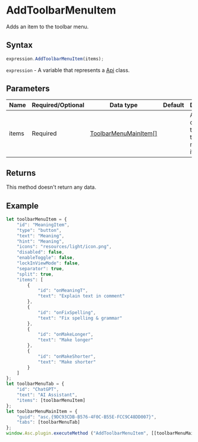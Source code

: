# AddToolbarMenuItem

Adds an item to the toolbar menu.

## Syntax

```javascript
expression.AddToolbarMenuItem(items);
```

`expression` - A variable that represents a [Api](../Api.md) class.

## Parameters

| **Name** | **Required/Optional** | **Data type** | **Default** | **Description** |
| ------------- | ------------- | ------------- | ------------- | ------------- |
| items | Required | [ToolbarMenuMainItem[]](../../Enumeration/ToolbarMenuMainItem.md) |  | An array containing the main toolbar menu items. |

## Returns

This method doesn't return any data.

## Example

```javascript editor-pptx
let toolbarMenuItem = {
    "id": "MeaningItem",
    "type": "button",
    "text": "Meaning",
    "hint": "Meaning",
    "icons": "resources/light/icon.png",
    "disabled": false,
    "enableToggle": false,
    "lockInViewMode": false,
    "separator": true,
    "split": true,
    "items": [
        {
            "id": "onMeaningT",
            "text": "Explain text in comment"
        },
        {
            "id": "onFixSpelling",
            "text": "Fix spelling & grammar"
        },
        {
            "id": "onMakeLonger",
            "text": "Make longer"
        },
        {
            "id": "onMakeShorter",
            "text": "Make shorter"
        }
    ]
};
let toolbarMenuTab = {
    "id": "ChatGPT",
    "text": "AI Assistant",
    "items": [toolbarMenuItem]
};
let toolbarMenuMainItem = {
    "guid": "asc.{9DC93CDB-B576-4F0C-B55E-FCC9C48DD007}",
    "tabs": [toolbarMenuTab]
};
window.Asc.plugin.executeMethod ("AddToolbarMenuItem", [[toolbarMenuMainItem]]);
```
